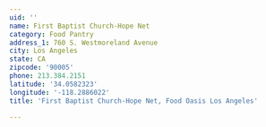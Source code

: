 ```yaml
---
uid: ''
name: First Baptist Church-Hope Net
category: Food Pantry
address_1: 760 S. Westmoreland Avenue
city: Los Angeles
state: CA
zipcode: '90005'
phone: 213.384.2151
latitude: '34.0582323'
longitude: '-118.2886022'
title: 'First Baptist Church-Hope Net, Food Oasis Los Angeles'

---
```

